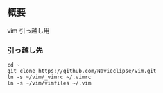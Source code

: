 ## 概要
vim 引っ越し用
### 引っ越し先
```
cd ~
git clone https://github.com/Navieclipse/vim.git
ln -s ~/vim/_vimrc ~/.vimrc
ln -s ~/vim/vimfiles ~/.vim
```

